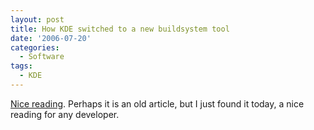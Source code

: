 ```yaml
---
layout: post
title: How KDE switched to a new buildsystem tool
date: '2006-07-20'
categories:
  - Software
tags:
  - KDE
---
```


[Nice reading][1]. Perhaps it is an old article, but I just found it today, a nice reading for any developer.

[1]: http://lwn.net/Articles/188693/

